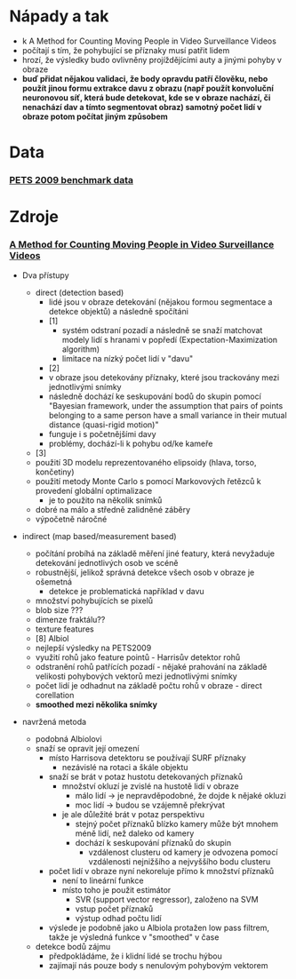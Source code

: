 # Nápady a tak
- k A Method for Counting Moving People in Video Surveillance Videos
 - počítají s tím, že pohybující se příznaky musí patřit lidem
  - hrozí, že výsledky budo ovlivněny projíždějícími auty a jinými pohyby v obraze
  - __buď přidat nějakou validaci, že body opravdu patří člověku, nebo použít jinou formu extrakce davu z obrazu (např použít konvoluční neuronovou síť, která bude detekovat, kde se v obraze nachází, či nenachází dav a tímto segmentovat obraz) samotný počet lidí v obraze potom počítat jiným způsobem__

# Data
### <a href=http://www.cvg.reading.ac.uk/PETS2009/a.html__>PETS 2009 benchmark data</a>


# Zdroje

### <a href=https://asp-eurasipjournals.springeropen.com/articles/10.1155/2010/231240>A Method for Counting Moving People in Video Surveillance Videos</a>

- Dva přístupy
  - direct (detection based)
    - lidé jsou v obraze detekování (nějakou formou segmentace a detekce objektů) a následně spočítáni  
    - [1]
      - systém odstraní pozadí a následně se snaží matchovat modely lidí s hranami v popředí (Expectation-Maximization algorithm)
      - limitace na nízký počet lidí v "davu"
    - [2]
     - v obraze jsou detekovány příznaky, které jsou trackovány mezi jednotlivými snímky
     - následně dochází ke seskupování bodů do skupin pomocí "Bayesian framework, under the assumption that pairs of points belonging to a same person have a small variance in their mutual distance (quasi-rigid motion)"
     - funguje i s početnějšími davy
     - problémy, dochází-li k pohybu od/ke kameře
   - [3]
    - použití 3D modelu reprezentovaného elipsoidy (hlava, torso, končetiny)
    - použití metody Monte Carlo s pomocí Markovových řetězců k provedení globální optimalizace
      - je to použito na několik snímků
    - dobré na málo a středně zalidněné záběry
    - výpočetně náročné

 - indirect (map based/measurement based)
   - počítání probíhá na základě měření jiné featury, která nevyžaduje detekování jednotlivých osob ve scéně
   - robustnější, jelikož správná detekce všech osob v obraze je ošemetná
     - detekce je problematická například v davu
   - množství pohybujících se pixelů
   - blob size ???
   - dimenze fraktálu??
   - texture features
   - [8] Albiol
    - nejlepší výsledky na PETS2009
    - využití rohů jako feature pointů - Harrisův detektor rohů
    - odstranění rohů patřících pozadí - nějaké prahování na základě velikosti pohybových vektorů mezi jednotlivými snímky
    - počet lidí je odhadnut na základě počtu rohů v obraze - direct corellation
     -  __smoothed mezi několika snímky__

- navržená metoda
  - podobná Albiolovi
  - snaží se opravit její omezení
    - místo Harrisova detektoru se používají SURF příznaky
      - nezávislé na rotaci a škále objektu
    - snaží se brát v potaz hustotu detekovaných příznaků
      - množství okluzí je zvislé na hustotě lidí v obraze
        - málo lidí -> je nepravděpodobné, že dojde k nějaké okluzi
        - moc lidí -> budou se vzájemně překrývat
      - je ale důležité brát v potaz perspektivu
        - stejný počet příznaků blízko kamery může být mnohem méně lidí, než daleko od kamery
        - dochází k seskupování příznaků do skupin
            - vzdálenost clusteru od kamery je odvozena pomocí vzdálenosti nejnižšího a nejvyššího bodu clusteru
    - počet lidí v obraze nyní nekoreluje přímo k množství příznaků
      - není to lineární funkce
      - místo toho je použit estimátor
        - SVR (support vector regressor), založeno na SVM
        - vstup počet příznaků
        - výstup odhad počtu lidí
    - výslede je podobně jako u Albiola protažen low pass filtrem, takže je výsledná funkce v "smoothed" v čase
  - detekce bodů zájmu
    -  předpokládáme, že i klidní lidé se trochu hýbou
      - zajímají nás pouze body s nenulovým pohybovým vektorem
